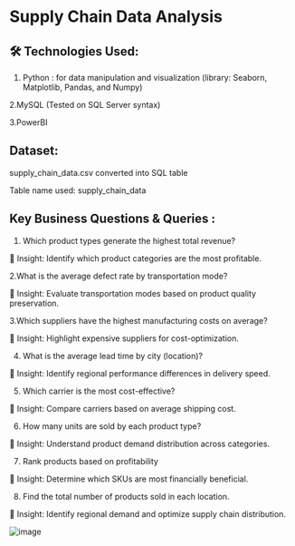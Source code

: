 # **Supply Chain Data Analysis**
## 🛠 Technologies Used:
1. Python : for data manipulation and visualization (library: Seaborn, Matplotlib, Pandas, and Numpy)
   
2.MySQL (Tested on SQL Server syntax)

3.PowerBI

## Dataset: 
supply_chain_data.csv converted into SQL table

Table name used: supply_chain_data

## Key Business Questions & Queries :
1. Which product types generate the highest total revenue?
   
📌 Insight: Identify which product categories are the most profitable.

2.What is the average defect rate by transportation mode?

📌 Insight: Evaluate transportation modes based on product quality preservation.

3.Which suppliers have the highest manufacturing costs on average?

📌 Insight: Highlight expensive suppliers for cost-optimization.

4. What is the average lead time by city (location)?
   
📌 Insight: Identify regional performance differences in delivery speed.

5. Which carrier is the most cost-effective?
   
📌 Insight: Compare carriers based on average shipping cost.

6. How many units are sold by each product type?
   
📌 Insight: Understand product demand distribution across categories.

7. Rank products based on profitability
   
📌 Insight: Determine which SKUs are most financially beneficial.

8. Find the total number of products sold in each location.
   
📌 Insight: Identify regional demand and optimize supply chain distribution.


![image](https://github.com/user-attachments/assets/b557a6f3-760c-4fd6-9b37-e8a179ff6666)




